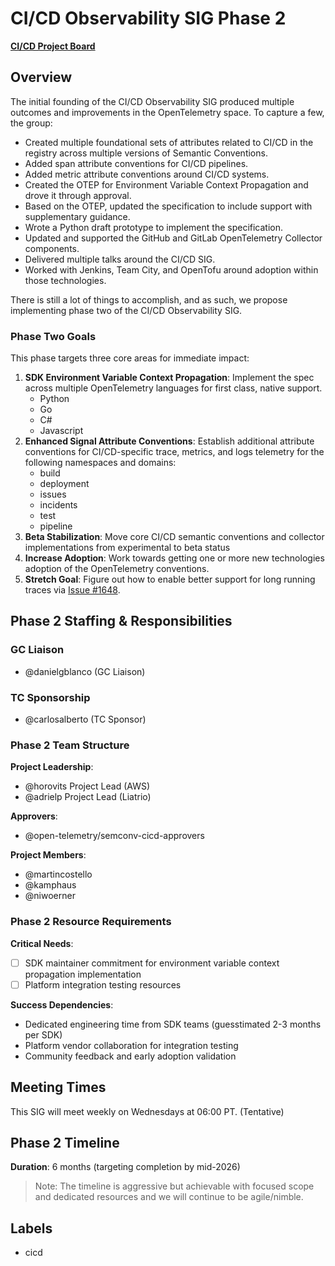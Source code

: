 # CI/CD Observability SIG Phase 2

<!-- TODO: Potentially create a new project board -->
[**CI/CD Project Board**](https://github.com/orgs/open-telemetry/projects/79)

## Overview

The initial founding of the CI/CD Observability SIG produced multiple outcomes
and improvements in the OpenTelemetry space. To capture a few, the group:

- Created multiple foundational sets of attributes related to CI/CD in the
  registry across multiple versions of Semantic Conventions.
- Added span attribute conventions for CI/CD pipelines.
- Added metric attribute conventions around CI/CD systems.
- Created the OTEP for Environment Variable Context Propagation and drove it
  through approval.
- Based on the OTEP, updated the specification to include support with
  supplementary guidance. 
- Wrote a Python draft prototype to implement the specification.
- Updated and supported the GitHub and GitLab OpenTelemetry Collector
  components.
- Delivered multiple talks around the CI/CD SIG.
- Worked with Jenkins, Team City, and OpenTofu around adoption within those
  technologies.

There is still a lot of things to accomplish, and as such, we propose
implementing phase two of the CI/CD Observability SIG.

### Phase Two Goals

This phase targets three core areas for immediate impact:

1. **SDK Environment Variable Context Propagation**: Implement the spec across
   multiple OpenTelemetry languages for first class, native support.
   - Python
   - Go
   - C#
   - Javascript
2. **Enhanced Signal Attribute Conventions**: Establish additional attribute
   conventions for CI/CD-specific trace, metrics, and logs telemetry for the
   following namespaces and domains:
   - build
   - deployment
   - issues
   - incidents
   - test
   - pipeline
3. **Beta Stabilization**: Move core CI/CD semantic conventions and collector
   implementations from experimental to beta status
4. **Increase Adoption**: Work towards getting one or more new technologies
   adoption of the OpenTelemetry conventions.
5. **Stretch Goal**: Figure out how to enable better support for long running
   traces via [Issue #1648](https://github.com/open-telemetry/semantic-conventions/issues/1648).


## Phase 2 Staffing & Responsibilities

### GC Liaison

* @danielgblanco (GC Liaison)

### TC Sponsorship

* @carlosalberto (TC Sponsor)

### Phase 2 Team Structure

**Project Leadership**:
* @horovits Project Lead (AWS)
* @adrielp Project Lead (Liatrio)

**Approvers**:
* @open-telemetry/semconv-cicd-approvers

**Project Members**:
* @martincostello
* @kamphaus
* @niwoerner

### Phase 2 Resource Requirements

**Critical Needs**:
- [ ] SDK maintainer commitment for environment variable context propagation
  implementation
- [ ] Platform integration testing resources

**Success Dependencies**:
- Dedicated engineering time from SDK teams (guesstimated 2-3 months per SDK)
- Platform vendor collaboration for integration testing
- Community feedback and early adoption validation

## Meeting Times

This SIG will meet weekly on Wednesdays at 06:00 PT. (Tentative)

## Phase 2 Timeline

**Duration**: 6 months (targeting completion by mid-2026)

> Note: The timeline is aggressive but achievable with focused scope and dedicated
> resources and we will continue to be agile/nimble.

## Labels

* cicd
